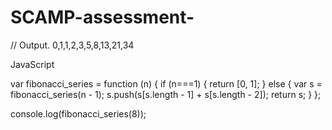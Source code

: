 # SCAMP-assessment-
<?php
Function Fibonacci ($number){
If ($number == 0)
return;
else if ($number ==1)
return 1;
else return (Fibonacci ($number-1) + Fibonacci ($number-2))}
$number = 10;
For($counter=0;$counter<$number;$counter++){echo Fibonacci ($counter)'';
}
?>
// Output. 0,1,1,2,3,5,8,13,21,34



JavaScript

var fibonacci_series = function (n) 
{
  if (n===1) 
  {
    return [0, 1];
  } 
  else 
  {
    var s = fibonacci_series(n - 1);
    s.push(s[s.length - 1] + s[s.length - 2]);
    return s;
  }
};

 console.log(fibonacci_series(8));

